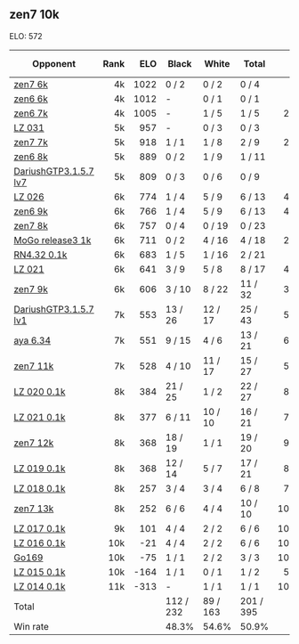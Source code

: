## zen7 10k ##

ELO: 572

Opponent | Rank | ELO | Black | White | Total | Win rate
---------|-----:|----:|-------|-------|-------|-------:
[zen7 6k](zen7%206k.md) | 4k | 1022 | 0 / 2 | 0 / 2 | 0 / 4 | 0.0%
[zen6 6k](zen6%206k.md) | 4k | 1012 | - | 0 / 1 | 0 / 1 | 0.0%
[zen6 7k](zen6%207k.md) | 4k | 1005 | - | 1 / 5 | 1 / 5 | 20.0%
[LZ 031](LZ%20031.md) | 5k | 957 | - | 0 / 3 | 0 / 3 | 0.0%
[zen7 7k](zen7%207k.md) | 5k | 918 | 1 / 1 | 1 / 8 | 2 / 9 | 22.2%
[zen6 8k](zen6%208k.md) | 5k | 889 | 0 / 2 | 1 / 9 | 1 / 11 | 9.1%
[DariushGTP3.1.5.7 lv7](DariushGTP3.1.5.7%20lv7.md) | 5k | 809 | 0 / 3 | 0 / 6 | 0 / 9 | 0.0%
[LZ 026](LZ%20026.md) | 6k | 774 | 1 / 4 | 5 / 9 | 6 / 13 | 46.2%
[zen6 9k](zen6%209k.md) | 6k | 766 | 1 / 4 | 5 / 9 | 6 / 13 | 46.2%
[zen7 8k](zen7%208k.md) | 6k | 757 | 0 / 4 | 0 / 19 | 0 / 23 | 0.0%
[MoGo release3 1k](MoGo%20release3%201k.md) | 6k | 711 | 0 / 2 | 4 / 16 | 4 / 18 | 22.2%
[RN4.32 0.1k](RN4.32%200.1k.md) | 6k | 683 | 1 / 5 | 1 / 16 | 2 / 21 | 9.5%
[LZ 021](LZ%20021.md) | 6k | 641 | 3 / 9 | 5 / 8 | 8 / 17 | 47.1%
[zen7 9k](zen7%209k.md) | 6k | 606 | 3 / 10 | 8 / 22 | 11 / 32 | 34.4%
[DariushGTP3.1.5.7 lv1](DariushGTP3.1.5.7%20lv1.md) | 7k | 553 | 13 / 26 | 12 / 17 | 25 / 43 | 58.1%
[aya 6.34](aya%206.34.md) | 7k | 551 | 9 / 15 | 4 / 6 | 13 / 21 | 61.9%
[zen7 11k](zen7%2011k.md) | 7k | 528 | 4 / 10 | 11 / 17 | 15 / 27 | 55.6%
[LZ 020 0.1k](LZ%20020%200.1k.md) | 8k | 384 | 21 / 25 | 1 / 2 | 22 / 27 | 81.5%
[LZ 021 0.1k](LZ%20021%200.1k.md) | 8k | 377 | 6 / 11 | 10 / 10 | 16 / 21 | 76.2%
[zen7 12k](zen7%2012k.md) | 8k | 368 | 18 / 19 | 1 / 1 | 19 / 20 | 95.0%
[LZ 019 0.1k](LZ%20019%200.1k.md) | 8k | 368 | 12 / 14 | 5 / 7 | 17 / 21 | 81.0%
[LZ 018 0.1k](LZ%20018%200.1k.md) | 8k | 257 | 3 / 4 | 3 / 4 | 6 / 8 | 75.0%
[zen7 13k](zen7%2013k.md) | 8k | 252 | 6 / 6 | 4 / 4 | 10 / 10 | 100.0%
[LZ 017 0.1k](LZ%20017%200.1k.md) | 9k | 101 | 4 / 4 | 2 / 2 | 6 / 6 | 100.0%
[LZ 016 0.1k](LZ%20016%200.1k.md) | 10k | -21 | 4 / 4 | 2 / 2 | 6 / 6 | 100.0%
[Go169](Go169.md) | 10k | -75 | 1 / 1 | 2 / 2 | 3 / 3 | 100.0%
[LZ 015 0.1k](LZ%20015%200.1k.md) | 10k | -164 | 1 / 1 | 0 / 1 | 1 / 2 | 50.0%
[LZ 014 0.1k](LZ%20014%200.1k.md) | 11k | -313 | - | 1 / 1 | 1 / 1 | 100.0%
Total | | | 112 / 232 | 89 / 163 | 201 / 395 | 
Win rate| | | 48.3% | 54.6% | 50.9% | 
